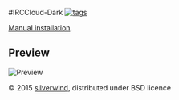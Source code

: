 #IRCCloud-Dark [![tags](https://img.shields.io/github/tag/StylishThemes/IRCCloud-Dark.svg?style=flat)](https://github.com/StylishThemes/IRCCloud-Dark/tags)

[Manual installation](https://raw.githubusercontent.com/StylishThemes/IRCCloud-Dark/master/irccloud-dark.css).

## Preview
![Preview](http://i.imgur.com/peWYYCK.png)

© 2015 [silverwind](https://github.com/silverwind), distributed under BSD licence
